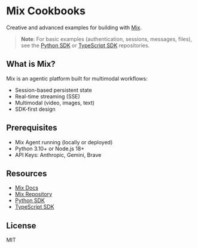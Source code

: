 # Mix Cookbooks

Creative and advanced examples for building with [Mix](https://github.com/recreate-run/mix).

> **Note**: For basic examples (authentication, sessions, messages, files), see the [Python SDK](https://github.com/recreate-run/mix-python-sdk/tree/main/examples) or [TypeScript SDK](https://github.com/recreate-run/mix-typescript-sdk) repositories.

## What is Mix?

Mix is an agentic platform built for multimodal workflows:
- Session-based persistent state
- Real-time streaming (SSE)
- Multimodal (video, images, text)
- SDK-first design

## Prerequisites

- Mix Agent running (locally or deployed)
- Python 3.10+ or Node.js 18+
- API Keys: Anthropic, Gemini, Brave


## Resources

- [Mix Docs](https://recreate.run/docs/mix-agent)
- [Mix Repository](https://github.com/recreate-run/mix)
- [Python SDK](https://github.com/recreate-run/mix-python-sdk)
- [TypeScript SDK](https://github.com/recreate-run/mix-typescript-sdk)

## License

MIT